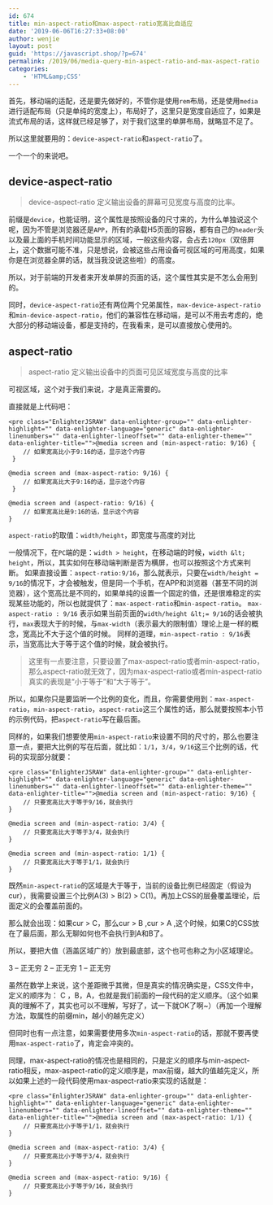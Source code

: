 ```yaml
---
id: 674
title: min-aspect-ratio和max-aspect-ratio宽高比自适应
date: '2019-06-06T16:27:33+08:00'
author: wenjie
layout: post
guid: 'https://javascript.shop/?p=674'
permalink: /2019/06/media-query-min-aspect-ratio-and-max-aspect-ratio
categories:
    - 'HTML&amp;CSS'
---
```


首先，移动端的适配，还是要先做好的，不管你是使用`rem`布局，还是使用`media`进行适配布局（只是单纯的宽度上），布局好了，这里只是宽度自适应了，如果是流式布局的话，这样就已经足够了，对于我们这里的单屏布局，就略显不足了。

所以这里就要用的：`device-aspect-ratio`和`aspect-ratio`了。

一个一个的来说吧。

##  device-aspect-ratio

> device-aspect-ratio 定义输出设备的屏幕可见宽度与高度的比率。

前缀是`device`，也能证明，这个属性是按照设备的尺寸来的，为什么单独说这个呢，因为不管是浏览器还是`APP`，所有的承载H5页面的容器，都有自己的`header`头以及最上面的手机时间功能显示的区域，一般这些内容，会占去`120px`（双倍屏上，这个数据可能不准，只是想说，会被这些占用设备可视区域的可用高度，如果你是在浏览器全屏的话，就当我没说这些啦）的高度。

所以，对于前端的开发者来开发单屏的页面的话，这个属性其实是不怎么会用到的。

同时，`device-aspect-ratio`还有两位两个兄弟属性，`max-device-aspect-ratio`和`min-device-aspect-ratio`，他们的兼容性在移动端，是可以不用去考虑的，绝大部分的移动端设备，都是支持的，在我看来，是可以直接放心使用的。

##  aspect-ratio

> aspect-ratio 定义输出设备中的页面可见区域宽度与高度的比率

可视区域，这个对于我们来说，才是真正需要的。

直接就是上代码吧：

```
<pre class="EnlighterJSRAW" data-enlighter-group="" data-enlighter-highlight="" data-enlighter-language="generic" data-enlighter-linenumbers="" data-enlighter-lineoffset="" data-enlighter-theme="" data-enlighter-title="">@media screen and (min-aspect-ratio: 9/16) {
    // 如果宽高比小于9:16的话，显示这个内容
 }

@media screen and (max-aspect-ratio: 9/16) {
    // 如果宽高比大于9:16的话，显示这个内容
 }

@media screen and (aspect-ratio: 9/16) {
    // 如果宽高比是9:16的话，显示这个内容
}
```

`aspect-ratio`的取值：`width/height`，即宽度与高度的对比

一般情况下，在`PC`端的是：`width > height`，在移动端的时候，`width &lt; height`，所以，其实如何在移动端判断是否为横屏，也可以按照这个方式来判断。 如果直接设置：`aspect-ratio:9/16`，那么就表示，只要在`width/height = 9/16`的情况下，才会被触发，但是同一个手机，在APP和浏览器（甚至不同的浏览器），这个宽高比是不同的，如果单纯的设置一个固定的值，还是很难稳定的实现某些功能的，所以也就提供了：`max-aspect-ratio`和`min-aspect-ratio`。 `max-aspect-ratio : 9/16` 表示如果当前页面的`width/height &lt;= 9/16`的话会被执行，`max`表现大于的时候，与`max-width`（表示最大的限制值）理论上是一样的概念，宽高比不大于这个值的时候。 同样的道理，`min-aspect-ratio : 9/16`表示，当宽高比大于等于这个值的时候，就会被执行。

> 这里有一点要注意，只要设置了max-aspect-ratio或者min-aspect-ratio，那么aspect-ratio就无效了，因为max-aspect-ratio或者min-aspect-ratio真实的表现是“小于等于”和“大于等于”。

所以，如果你只是要监听一个比例的变化，而且，你需要使用到：`max-aspect-ratio`，`min-aspect-ratio`，`aspect-ratio`这三个属性的话，那么就要按照本小节的示例代码，把`aspect-ratio`写在最后面。

同样的，如果我们想要使用`min-aspect-ratio`来设置不同的尺寸的，那么也要注意一点，要把大比例的写在后面，就比如：`1/1`，`3/4`，`9/16`这三个比例的话，代码的实现部分就要：

```
<pre class="EnlighterJSRAW" data-enlighter-group="" data-enlighter-highlight="" data-enlighter-language="generic" data-enlighter-linenumbers="" data-enlighter-lineoffset="" data-enlighter-theme="" data-enlighter-title="">@media screen and (min-aspect-ratio: 9/16) {
    // 只要宽高比大于等于9/16，就会执行
}

@media screen and (min-aspect-ratio: 3/4) {
    // 只要宽高比大于等于3/4，就会执行
}

@media screen and (min-aspect-ratio: 1/1) {
    // 只要宽高比大于等于1/1，就会执行
}
```

既然`min-aspect-ratio`的区域是大于等于，当前的设备比例已经固定（假设为cur），我需要设置三个比例A(3) &gt; B(2) &gt; C(1)。再加上CSS的层叠覆盖理论，后面定义的会覆盖前面的。

那么就会出现：如果cur &gt; C，那么cur &gt; B ,cur &gt; A ,这个时候，如果C的CSS放在了最后面，那么无聊如何也不会执行到A和B了。

所以，要把大值（涵盖区域广的）放到最底部，这个也可也称之为小区域理论。

3 – 正无穷 2 – 正无穷 1 – 正无穷

虽然在数学上来说，这个差距微乎其微，但是真实的情况确实是，CSS文件中，定义的顺序为： C ，B，A，也就是我们前面的一段代码的定义顺序。（这个如果真的理解不了，其实也可以不理解，写好了，试一下就OK了啊~）（再加一个理解方法，取属性的前缀min，越小的越先定义）

但同时也有一点注意，如果需要使用多次`min-aspect-ratio`的话，那就不要再使用`max-aspect-ratio`了，肯定会冲突的。

同理，max-aspect-ratio的情况也是相同的，只是定义的顺序与min-aspect-ratio相反，max-aspect-ratio的定义顺序是，max前缀，越大的值越先定义，所以如果上述的一段代码使用max-aspect-ratio来实现的话就是：

```
<pre class="EnlighterJSRAW" data-enlighter-group="" data-enlighter-highlight="" data-enlighter-language="generic" data-enlighter-linenumbers="" data-enlighter-lineoffset="" data-enlighter-theme="" data-enlighter-title="">@media screen and (max-aspect-ratio: 1/1) {
    // 只要宽高比小于等于1/1，就会执行
}

@media screen and (max-aspect-ratio: 3/4) {
    // 只要宽高比小于等于3/4，就会执行
}

@media screen and (max-aspect-ratio: 9/16) {
    // 只要宽高比小于等于9/16，就会执行
}
```